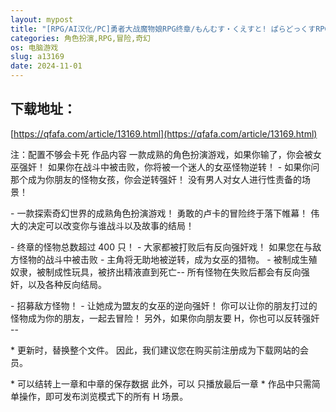 ```yaml
---
layout: mypost
title: "[RPG/AI汉化/PC]勇者大战魔物娘RPG终章/もんむす・くえすと! ぱらどっくすRPG終章 Ver3.0.0[6G/移动/百度]"
categories: 角色扮演,RPG,冒险,奇幻
os: 电脑游戏
slug: a13169
date: 2024-11-01
---
```


## 下载地址：

[https://qfafa.com/article/13169.html](https://qfafa.com/article/13169.html)

注：配置不够会卡死
作品内容
一款成熟的角色扮演游戏，如果你输了，你会被女巫强奸！
如果你在战斗中被击败，你将被一个迷人的女巫怪物逆转！
\- 如果你问那个成为你朋友的怪物女孩，你会逆转强奸！
没有男人对女人进行性责备的场景！

\- 一款探索奇幻世界的成熟角色扮演游戏！
勇敢的卢卡的冒险终于落下帷幕！
伟大的决定可以改变你与谁战斗以及故事的结局！

\- 终章的怪物总数超过 400 只！ - 大家都被打败后有反向强奸戏！
如果您在与敌方怪物的战斗中被击败 -
主角将无助地被逆转，成为女巫的猎物。
\- 被制成生殖奴隶，被制成性玩具，被挤出精液直到死亡--
所有怪物在失败后都会有反向强奸，以及各种反向结局。

\- 招募敌方怪物！ - 让她成为盟友的女巫的逆向强奸！
你可以让你的朋友打过的怪物成为你的朋友，一起去冒险！
另外，如果你向朋友要 H，你也可以反转强奸 --

\* 更新时，替换整个文件。
因此，我们建议您在购买前注册成为下载网站的会员。

\* 可以结转上一章和中章的保存数据
此外，可以
只播放最后一章
\* 作品中只需简单操作，即可发布浏览模式下的所有 H 场景。